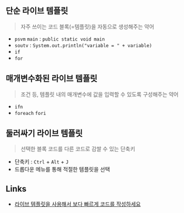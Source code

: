 
## 단순 라이브 템플릿
> 자주 쓰이는 코드 블록(=템플릿)을 자동으로 생성해주는 약어
- `psvm` `main` : `public static void main`
- `soutv` : `System.out.println("variable = " + variable)`
- `if`
- `for`

## 매개변수화된 라이브 템플릿
> 조건 등, 템플릿 내의 매개변수에 값을 입력할 수 있도록 구성해주는 약어
- `ifn`
- `foreach` `fori`

## 둘러싸기 라이브 템플릿
> 선택한 블록 코드를 다른 코드로 감쌀 수 있는 단축키
- 단축키 : `Ctrl` + `Alt` + `J`
- 드롭다운 메뉴를 통해 적절한 템플릿을 선택


## Links
- [라이브 템플릿을 사용해서 보다 빠르게 코드를 작성하세요](https://blog.jetbrains.com/ko/2020/05/18/write-code-faster-using-live-templates-ko/)
